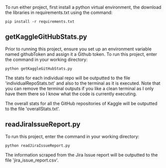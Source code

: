 To run either project, first install a python virtual environment,
the download the libraries in requirements.txt using the command:

```
pip install -r requirements.txt
```

## getKaggleGitHubStats.py

Prior to running this project, ensure you set up an environment variable
named githubToken and assign it a Github token. To run this project, enter 
the command in your working directory:

```
python getKaggleGitHubStats.py
```

The stats for each individual repo will be outputted to the file
'individualRepoStats.txt' and also to the terminal as it is executed.
Note that you can remove the terminal outputs if you like a clean 
terminal as I only have them there so I know what the code is currently
executing.

The overall stats for all the GitHub repositories of Kaggle will be
outputted to the file 'overallStats.txt'.

## readJiraIssueReport.py

To run this project, enter the command in your working directory:

```
python readJiraIssueReport.py
```

The information scraped from the Jira Issue report will be outputted
to the file 'jira_issue_report.csv'.
